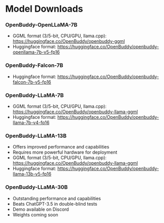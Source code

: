 # Model Downloads

### OpenBuddy-OpenLLaMA-7B

- GGML format (3/5-bit, CPU/GPU, llama.cpp): https://huggingface.co/OpenBuddy/openbuddy-ggml
- Huggingface format: https://huggingface.co/OpenBuddy/openbuddy-openllama-7b-v5-fp16

### OpenBuddy-Falcon-7B

- Huggingface format: https://huggingface.co/OpenBuddy/openbuddy-falcon-7b-v5-fp16

### OpenBuddy-LLaMA-7B

- GGML format (3/5-bit, CPU/GPU, llama.cpp): https://huggingface.co/OpenBuddy/openbuddy-llama-ggml
- Huggingface format: https://huggingface.co/OpenBuddy/openbuddy-llama-7b-v4-fp16

### OpenBuddy-LLaMA-13B

- Offers improved performance and capabilities
- Requires more powerful hardware for deployment
- GGML format (3/5-bit, CPU/GPU, llama.cpp): https://huggingface.co/OpenBuddy/openbuddy-llama-ggml
- Huggingface format: https://huggingface.co/OpenBuddy/openbuddy-llama-13b-v5-fp16

### OpenBuddy-LLaMA-30B

- Outstanding performance and capabilities
- Beats ChatGPT-3.5 in double-blind tests
- Demo available on Discord
- Weights coming soon